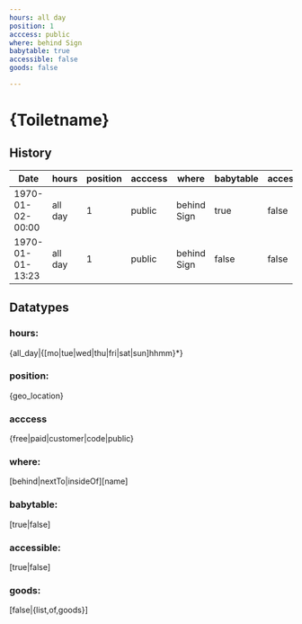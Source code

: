 ```yaml
---
hours: all day
position: 1
acccess: public
where: behind Sign
babytable: true
accessible: false
goods: false

---
```


# {Toiletname}
## History

|Date|hours|position|acccess|where|babytable|accessible|goods|
|----|--------|--------|-------|----------------|---------|-----------------------|-----------------------|
|1970-01-02-00:00|all day|1|public|behind Sign|true|false|false|
|1970-01-01-13:23 |all day|1|public|behind Sign|false|false|false|

## Datatypes

### hours: 
{all_day|{[mo|tue|wed|thu|fri|sat|sun]hhmm}*}

### position: 
{geo_location}

### acccess 
{free|paid|customer|code|public}

### where: 
[behind|nextTo|insideOf][name]

### babytable: 
[true|false]

### accessible: 
[true|false]

### goods: 
[false|{list,of,goods}]
